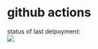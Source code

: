 # github actions

status of last delpoyment:<br>
<img src="https://github.com/TheArman/cicd/workflows/github-actions-for-ci-cd/badge.svg?branch=main"><br>
